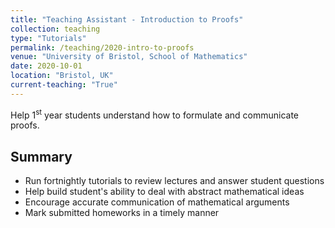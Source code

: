 ```yaml
---
title: "Teaching Assistant - Introduction to Proofs"
collection: teaching
type: "Tutorials"
permalink: /teaching/2020-intro-to-proofs
venue: "University of Bristol, School of Mathematics"
date: 2020-10-01
location: "Bristol, UK"
current-teaching: "True"
---
```


Help 1<sup>st</sup> year students understand how to formulate and communicate proofs.

## Summary
* Run fortnightly tutorials to review lectures and answer student questions
* Help build student's ability to deal with abstract mathematical ideas
* Encourage accurate communication of mathematical arguments
* Mark submitted homeworks in a timely manner
